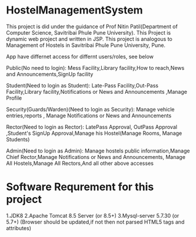 # HostelManagementSystem
This project is did under the guidance of 
Prof Nitin Patil(Department of Computer Science, Savitribai Phule Pune University).
This Project is dynamic web project and written in JSP.
This project is analogous to Management of Hostels in Savitribai Phule Pune University, Pune.

App have differnet access for differnt users/roles, see below

Public(No need to login):
  Mess Facility,Library facility,How to reach,News and Announcements,SignUp facility

Student(Need to login as Student):
  Late-Pass Facility,Out-Pass Facility,Library facility,Notifications or News and Announcements ,Manage Profile 

Security(Guards/Warden)(Need to login as Security):
  Manage vehicle entries,reports ,
  Manage Notifications or News and Announcements

Rector(Need to login as Rector):
  LatePass Approval, OutPass Approval ,Student's SignUp Approval,Manage his Hostel(Manage Rooms, Manage Students) 
  
Admin(Need to login as Admin):
Manage hostels public information,Manage Chief Rector,Manage Notifications or News and Announcements,
Manage All Hostels,Manage All Rectors,And all other above accesses

# Software Requrement for this project
1.JDK8
2.Apache Tomcat 8.5 Server (or 8.5+)
3.Mysql-server 5.7.30 (or 5.7+)
(Browser should be updated,if not then not parsed HTML5 tags and attributes)

